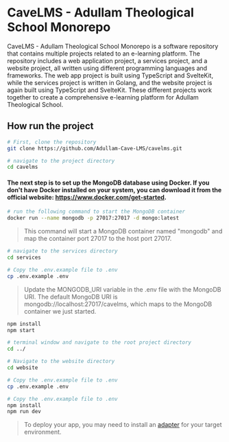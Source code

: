 # CaveLMS -  Adullam Theological School Monorepo

CaveLMS - Adullam Theological School Monorepo is a software repository that contains multiple projects related to an e-learning platform. The repository includes a web application project, a services project, and a website project, all written using different programming languages and frameworks. The web app project is built using TypeScript and SvelteKit, while the services project is written in Golang, and the website project is again built using TypeScript and SvelteKit. These different projects work together to create a comprehensive e-learning platform for Adullam Theological School.

## How run the project

```bash
# First, clone the repository 
git clone https://github.com/Adullam-Cave-LMS/cavelms.git

# navigate to the project directory
cd cavelms
```

#### The next step is to set up the MongoDB database using Docker. If you don't have Docker installed on your system, you can download it from the official website: https://www.docker.com/get-started.


```bash
# run the following command to start the MongoDB container
docker run --name mongodb -p 27017:27017 -d mongo:latest
```

> This command will start a MongoDB container named "mongodb" and map the container port 27017 to the host port 27017.


```bash
# navigate to the services directory 
cd services

# Copy the .env.example file to .env
cp .env.example .env
```

> Update the MONGODB_URI variable in the .env file with the MongoDB URI. The default MongoDB URI is mongodb://localhost:27017/cavelms, which maps to the MongoDB container we just started.

```bash
npm install
npm start
```


```bash
# terminal window and navigate to the root project directory 
cd ../
```



```bash
# Navigate to the website directory
cd website
```

```bash
# Copy the .env.example file to .env
cp .env.example .env
```


```bash
# Copy the .env.example file to .env
npm install
npm run dev
```

> To deploy your app, you may need to install an [adapter](https://kit.svelte.dev/docs/adapters) for your target environment.

